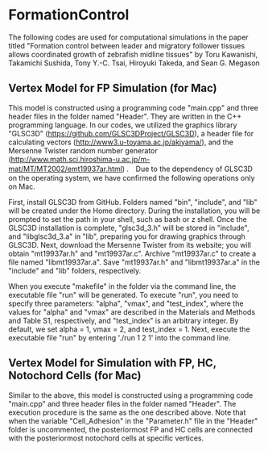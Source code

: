 # FormationControl

The following codes are used for computational simulations in the paper titled "Formation control between leader and migratory follower tissues allows coordinated growth of zebrafish midline tissues" by Toru Kawanishi, Takamichi Sushida, Tony Y.-C. Tsai, Hiroyuki Takeda, and Sean G. Megason


## Vertex Model for FP Simulation (for Mac)
This model is constructed using a programming code "main.cpp" and three header files in the folder named "Header". They are written in the C++ programming language. In our codes, we utilized the graphics library "GLSC3D" (https://github.com/GLSC3DProject/GLSC3D), a header file for calculating vectors (http://www3.u-toyama.ac.jp/akiyama/), and the Mersenne Twister random number generator (http://www.math.sci.hiroshima-u.ac.jp/m-mat/MT/MT2002/emt19937ar.html) .　Due to the dependency of GLSC3D on the operating system, we have confirmed the following operations only on Mac.

First, install GLSC3D from GitHub. Folders named "bin", "include", and "lib" will be created under the Home directory. During the installation, you will be prompted to set the path in your shell, such as bash or z shell. Once the GLSC3D installation is complete, "glsc3d_3.h" will be stored in "include", and "libglsc3d_3.a" in "lib", preparing you for drawing graphics through GLSC3D. Next, download the Mersenne Twister from its website; you will obtain "mt19937ar.h" and "mt19937ar.c". Archive "mt19937ar.c" to create a file named "libmt19937ar.a". Save "mt19937ar.h" and "libmt19937ar.a" in the "include" and "lib" folders, respectively.

When you execute "makefile" in the folder via the command line, the executable file "run" will be generated. To execute "run", you need to specify three parameters: "alpha", "vmax", and "test_index", where the values for "alpha" and "vmax" are described in the Materials and Methods and Table S1, respectively, and "test_index" is an arbitrary integer. By default, we set alpha = 1, vmax = 2, and test_index = 1. Next, execute the executable file "run" by entering './run 1 2 1' into the command line.

## Vertex Model for Simulation with FP, HC, Notochord Cells (for Mac)
Similar to the above, this model is constructed using a programming code "main.cpp" and three header files in the folder named "Header". The execution procedure is the same as the one described above. Note that when the variable "Cell_Adhesion" in the "Parameter.h" file in the "Header" folder is uncommented, the posteriormost FP and HC cells are connected with the posteriormost notochord cells at specific vertices.
